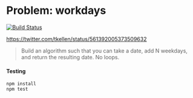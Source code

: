 # Problem: workdays

[![Build Status](https://travis-ci.org/mzgoddard/problem-workdays.svg?branch=master)](https://travis-ci.org/mzgoddard/problem-workdays)

https://twitter.com/tkellen/status/561392005373509632

> Build an algorithm such that you can take a date, add N weekdays, and return the resulting date. No loops.

#### Testing

```
npm install
npm test
```
